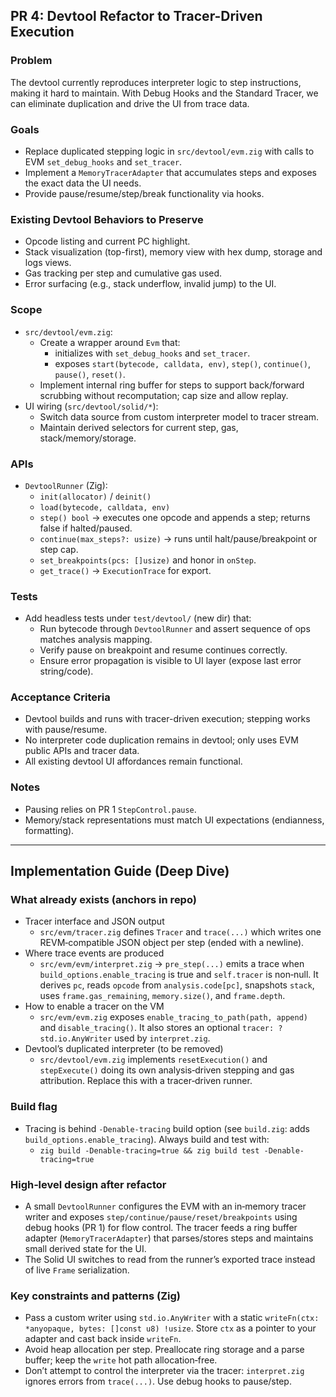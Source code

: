 ## PR 4: Devtool Refactor to Tracer-Driven Execution

### Problem

The devtool currently reproduces interpreter logic to step instructions, making it hard to maintain. With Debug Hooks and the Standard Tracer, we can eliminate duplication and drive the UI from trace data.

### Goals

- Replace duplicated stepping logic in `src/devtool/evm.zig` with calls to EVM `set_debug_hooks` and `set_tracer`.
- Implement a `MemoryTracerAdapter` that accumulates steps and exposes the exact data the UI needs.
- Provide pause/resume/step/break functionality via hooks.

### Existing Devtool Behaviors to Preserve

- Opcode listing and current PC highlight.
- Stack visualization (top-first), memory view with hex dump, storage and logs views.
- Gas tracking per step and cumulative gas used.
- Error surfacing (e.g., stack underflow, invalid jump) to the UI.

### Scope

- `src/devtool/evm.zig`:
  - Create a wrapper around `Evm` that:
    - initializes with `set_debug_hooks` and `set_tracer`.
    - exposes `start(bytecode, calldata, env)`, `step()`, `continue()`, `pause()`, `reset()`.
  - Implement internal ring buffer for steps to support back/forward scrubbing without recomputation; cap size and allow replay.
- UI wiring (`src/devtool/solid/*`):
  - Switch data source from custom interpreter model to tracer stream.
  - Maintain derived selectors for current step, gas, stack/memory/storage.

### APIs

- `DevtoolRunner` (Zig):
  - `init(allocator)` / `deinit()`
  - `load(bytecode, calldata, env)`
  - `step() bool` -> executes one opcode and appends a step; returns false if halted/paused.
  - `continue(max_steps?: usize)` -> runs until halt/pause/breakpoint or step cap.
  - `set_breakpoints(pcs: []usize)` and honor in `onStep`.
  - `get_trace()` -> `ExecutionTrace` for export.

### Tests

- Add headless tests under `test/devtool/` (new dir) that:
  - Run bytecode through `DevtoolRunner` and assert sequence of ops matches analysis mapping.
  - Verify pause on breakpoint and resume continues correctly.
  - Ensure error propagation is visible to UI layer (expose last error string/code).

### Acceptance Criteria

- Devtool builds and runs with tracer-driven execution; stepping works with pause/resume.
- No interpreter code duplication remains in devtool; only uses EVM public APIs and tracer data.
- All existing devtool UI affordances remain functional.

### Notes

- Pausing relies on PR 1 `StepControl.pause`.
- Memory/stack representations must match UI expectations (endianness, formatting).

---

## Implementation Guide (Deep Dive)

### What already exists (anchors in repo)

- Tracer interface and JSON output
  - `src/evm/tracer.zig` defines `Tracer` and `trace(...)` which writes one REVM‑compatible JSON object per step (ended with a newline).
- Where trace events are produced
  - `src/evm/evm/interpret.zig` → `pre_step(...)` emits a trace when `build_options.enable_tracing` is true and `self.tracer` is non‑null. It derives `pc`, reads `opcode` from `analysis.code[pc]`, snapshots `stack`, uses `frame.gas_remaining`, `memory.size()`, and `frame.depth`.
- How to enable a tracer on the VM
  - `src/evm/evm.zig` exposes `enable_tracing_to_path(path, append)` and `disable_tracing()`. It also stores an optional `tracer: ?std.io.AnyWriter` used by `interpret.zig`.
- Devtool’s duplicated interpreter (to be removed)
  - `src/devtool/evm.zig` implements `resetExecution()` and `stepExecute()` doing its own analysis‑driven stepping and gas attribution. Replace this with a tracer‑driven runner.

### Build flag

- Tracing is behind `-Denable-tracing` build option (see `build.zig`: adds `build_options.enable_tracing`). Always build and test with:
  - `zig build -Denable-tracing=true && zig build test -Denable-tracing=true`

### High‑level design after refactor

- A small `DevtoolRunner` configures the EVM with an in‑memory tracer writer and exposes `step/continue/pause/reset/breakpoints` using debug hooks (PR 1) for flow control. The tracer feeds a ring buffer adapter (`MemoryTracerAdapter`) that parses/stores steps and maintains small derived state for the UI.
- The Solid UI switches to read from the runner’s exported trace instead of live `Frame` serialization.

### Key constraints and patterns (Zig)

- Pass a custom writer using `std.io.AnyWriter` with a static `writeFn(ctx: *anyopaque, bytes: []const u8) !usize`. Store `ctx` as a pointer to your adapter and cast back inside `writeFn`.
- Avoid heap allocation per step. Preallocate ring storage and a parse buffer; keep the `write` hot path allocation‑free.
- Don’t attempt to control the interpreter via the tracer: `interpret.zig` ignores errors from `trace(...)`. Use debug hooks to pause/step.
